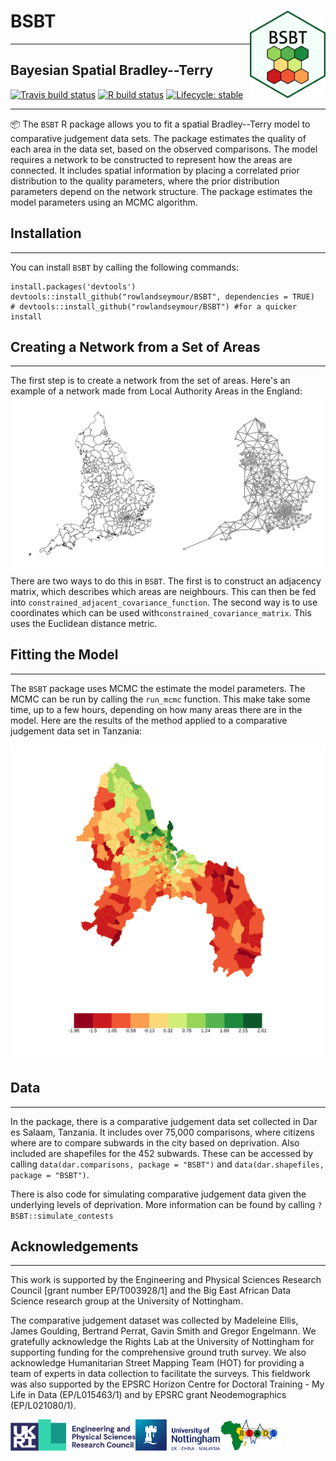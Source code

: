 # BSBT <img src='man/figures/logo.png' align="right" height="140px" />
----
## Bayesian Spatial Bradley--Terry
<!-- badges: start -->
[![Travis build status](https://travis-ci.com/rowlandseymour/BSBT.svg?branch=master)](https://travis-ci.com/rowlandseymour/BSBT)
[![R build status](https://github.com/rowlandseymour/BSBT/workflows/R-CMD-check/badge.svg)](https://github.com/rowlandseymour/BSBT/actions)
[![Lifecycle: stable](https://img.shields.io/badge/lifecycle-stable-brightgreen.svg)](https://www.tidyverse.org/lifecycle/#stable)
<!-- badges: end -->
----
📦 The `BSBT` R package allows you to fit a spatial Bradley--Terry model to comparative judgement data sets. The package estimates the quality of each area in the data set, based on the observed comparisons. The model requires a network to be constructed to represent how the areas are connected. It includes spatial information by placing a correlated prior distribution to the quality parameters, where the prior distribution parameters depend on  the network structure. The package estimates the model parameters using an MCMC algorithm. 

## Installation
----
You can install `BSBT` by calling the following commands:
```{r}
install.packages('devtools')
devtools::install_github("rowlandseymour/BSBT", dependencies = TRUE)
# devtools::install_github("rowlandseymour/BSBT") #for a quicker install
```

## Creating a Network from a Set of Areas
----
The first step is to create a network from the set of areas. Here's an example of a network made from Local Authority Areas in the England:
![England Map and Network (BSBT)](man/figures/england_network.png?raw=true)
 There are two ways to do this in `BSBT`. The first is to construct an adjacency matrix, which describes which areas are neighbours. This can then be fed into `constrained_adjacent_covariance_function`. The second way is to use coordinates which can be used with`constrained_covariance_matrix`. This uses the Euclidean distance metric.


## Fitting the Model
----
The `BSBT` package uses MCMC the estimate the model parameters. The MCMC can be run by calling the `run_mcmc` function. This make take some time, up to a few hours, depending on how many areas there are in the model. Here are the results of the method applied to a comparative judgement data set in Tanzania:

![Deprivation in Dar es Salaam, Tanzania (BSBT)](man/figures/dar_results.png?raw=true)


## Data
----
In the package, there is a comparative judgement data set collected in Dar es Salaam, Tanzania. It includes over 75,000 comparisons, where citizens where are to compare subwards in the city based on deprivation. Also included are shapefiles for the 452 subwards. These can be accessed by calling `data(dar.comparisons, package = "BSBT")` and `data(dar.shapefiles, package = "BSBT")`.

There is also code for simulating comparative judgement data given the underlying levels of deprivation. More information can be found by calling `?BSBT::simulate_contests`

## Acknowledgements
----
This work is supported by the Engineering and Physical Sciences Research Council [grant number EP/T003928/1] and the Big East African Data Science research group at the University of Nottingham.

The comparative judgement dataset was collected by Madeleine Ellis, James Goulding, Bertrand Perrat, Gavin Smith and Gregor Engelmann. We gratefully acknowledge the Rights Lab at the University of Nottingham for supporting funding for the comprehensive ground truth survey. We also acknowledge Humanitarian Street Mapping Team (HOT) for providing a team of experts in data collection to facilitate the surveys. This fieldwork was also supported by the EPSRC Horizon Centre for Doctoral Training - My Life in Data (EP/L015463/1) and by EPSRC grant Neodemographics (EP/L021080/1).


<img src='man/figures/EPSRC.png' align="left" height="50px" /> <img src='man/figures/uon.png' align="left" height="50px" /><img src='man/figures/Beads.jpg' align="left" height="50px" />


